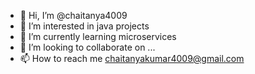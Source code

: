 - 👋 Hi, I’m @chaitanya4009
- 👀 I’m interested in java projects
- 🌱 I’m currently learning microservices
- 💞️ I’m looking to collaborate on ...
- 📫 How to reach me chaitanyakumar4009@gmail.com

<!---
chaitanya4009/chaitanya4009 is a ✨ special ✨ repository because its `README.md` (this file) appears on your GitHub profile.
You can click the Preview link to take a look at your changes.
--->
